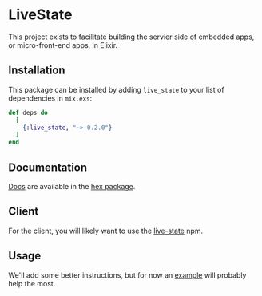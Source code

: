 # LiveState

This project exists to facilitate building the servier side of embedded apps, or micro-front-end apps, 
in Elixir. 

## Installation

This package can be installed
by adding `live_state` to your list of dependencies in `mix.exs`:

```elixir
def deps do
  [
    {:live_state, "~> 0.2.0"}
  ]
end
```
## Documentation

[Docs](https://hexdocs.pm/live_state/) are available in the [hex package](https://hex.pm/packages/live_state).

## Client

For the client, you will likely want to use the [live-state](https://github.com/gaslight/live-state) npm.

## Usage

We'll add some better instructions, but for now an [example](https://github.com/gaslight/live_state_comments) will probably help the most.

